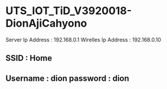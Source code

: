 # UTS_IOT_TiD_V3920018-DionAjiCahyono
Server Ip Address : 192.168.0.1
Wirelles Ip Address : 192.168.0.10

SSID : Home
----------------------------------------------
Username : dion
password : dion
----------------------------------------------
